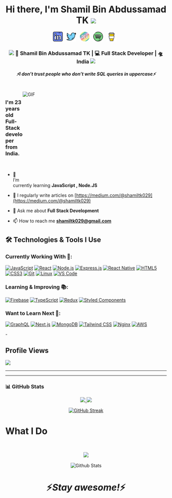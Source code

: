 
<div align="center">
   <h1>Hi there, I'm    Shamil Bin Abdussamad TK  <img src="https://media.giphy.com/media/hvRJCLFzcasrR4ia7z/giphy.gif" width="25px"> </h1>
   
   

</div>

<p align='center'>
   <a href="https://www.linkedin.com/in/shamilbin/"><img height="30" src="https://raw.githubusercontent.com/8bithemant/8bithemant/master/linkedin.png?raw=true"></a>&nbsp;&nbsp;
<a href="https://x.com/Shamil_bin_"><img height="30" src="https://raw.githubusercontent.com/8bithemant/8bithemant/master/twitter.png?raw=true"></a>&nbsp;&nbsp;
<a href="https://dev.to/hemant"><img height="30" src="https://raw.githubusercontent.com/8bithemant/8bithemant/master/devto.png?raw=true"></a>&nbsp;&nbsp;
<a href="https://www.facebook.com/trinnwin"><img height="30" src="https://raw.githubusercontent.com/8bithemant/8bithemant/master/spotify.png?raw=true"></a>&nbsp;&nbsp;
 <a href="https://www.coffee.com/hemant"><img height="30" src="https://raw.githubusercontent.com/8bithemant/8bithemant/master/coffee.jpg?raw=true"></a>&nbsp;&nbsp;
 </p>



<div align="center">
<h3><img src="https://media.giphy.com/media/WUlplcMpOCEmTGBtBW/giphy.gif" width="30"> 🙎 Shamil Bin Abdussamad TK | 💻 Full Stack Developer | 🛸 India <img src="https://media.giphy.com/media/WUlplcMpOCEmTGBtBW/giphy.gif" width="30"></h3>
</div>



<p align="center">


 </p>
 
 <h5 align="center">
   <i>⚡️I don’t trust people who don’t write SQL queries in uppercase⚡️</i>
  </h5>
 
 
<br />
<img align="right" height="270px" width="450px" alt="GIF" src="https://media.giphy.com/media/3FjEPbKqEPhPpmC8uY/giphy.gif" />
<p align="center">
  <h3> I'm 23 years old Full-Stack developer from India.</h3>
</p>







<p align="left"> <a href="https://twitter.com/" target="blank"><img src="https://img.shields.io/twitter/follow/?logo=twitter&style=for-the-badge" alt="" /></a> </p>



- 🌱 I’m currently learning **JavaScript , Node.JS**

- 📝 I regularly write articles on [https://medium.com/@shamiltk029](https://medium.com/@shamiltk029)

- 💬 Ask me about **Full Stack Development**

- 📫 How to reach me **shamiltk029@gmail.com**


## 🛠 Technologies & Tools I Use


<p align="center">
  <!-- For more icons please follow  https://github.com/MikeCodesDotNET/ColoredBadges -->
 

### **Currently Working With** 🔧:

[<img src="https://img.shields.io/badge/JavaScript-282C34?logo=javascript&logoColor=F7DF1E" alt="JavaScript" title="JavaScript" height="25" />](#)
[<img src="https://img.shields.io/badge/React-282C34?logo=react&logoColor=61DAFB" alt="React" title="React" height="25" />](#)
[<img src="https://img.shields.io/badge/Node.js-282C34?logo=node.js&logoColor=339933" alt="Node.js" title="Node.js" height="25" />](#)
[<img src="https://img.shields.io/badge/Express.js-282C34?logo=express&logoColor=FFFFFF" alt="Express.js" title="Express.js" height="25" />](#)
[<img src="https://img.shields.io/badge/React%20Native-282C34?logo=react&logoColor=61DAFB" alt="React Native" title="React Native" height="25" />](#)
[<img src="https://img.shields.io/badge/HTML5-282C34?logo=html5&logoColor=E34F26" alt="HTML5" title="HTML5" height="25" />](#)
[<img src="https://img.shields.io/badge/CSS3-282C34?logo=css3&logoColor=1572B6" alt="CSS3" title="CSS3" height="25" />](#)
[<img src="https://img.shields.io/badge/Git-282C34?logo=git&logoColor=F05032" alt="Git" title="Git" height="25" />](#)
[<img src="https://img.shields.io/badge/Linux-282C34?logo=linux&logoColor=FCC624" alt="Linux" title="Linux" height="25" />](#)
[<img src="https://img.shields.io/badge/VS%20Code-282C34?logo=visual-studio-code&logoColor=007ACC" alt="VS Code" title="VS Code" height="25" />](#)

</p>

### **Learning & Improving** 📚:

[<img src="https://img.shields.io/badge/Firebase-282C34?logo=firebase&logoColor=FFCA28" alt="Firebase" title="Firebase" height="25" />](#)
[<img src="https://img.shields.io/badge/TypeScript-282C34?logo=typescript&logoColor=3178C6" alt="TypeScript" title="TypeScript" height="25" />](#)
[<img src="https://img.shields.io/badge/Redux-282C34?logo=redux&logoColor=764ABC" alt="Redux" title="Redux" height="25" />](#)
[<img src="https://img.shields.io/badge/Styled%20Components-282C34?logo=styled-components&logoColor=DB7093" alt="Styled Components" title="Styled Components" height="25" />](#)

### **Want to Learn Next** 🔮:

[<img src="https://img.shields.io/badge/GraphQL-282C34?logo=graphql&logoColor=E10098" alt="GraphQL" title="GraphQL" height="25" />](#)
[<img src="https://img.shields.io/badge/Next.js-282C34?logo=next.js&logoColor=FFFFFF" alt="Next.js" title="Next.js" height="25" />](#)
[<img src="https://img.shields.io/badge/MongoDB-282C34?logo=mongodb&logoColor=47A248" alt="MongoDB" title="MongoDB" height="25" />](#)
[<img src="https://img.shields.io/badge/Tailwind%20CSS-282C34?logo=tailwind-css&logoColor=38B2AC" alt="Tailwind CSS" title="Tailwind CSS" height="25" />](#)
[<img src="https://img.shields.io/badge/Nginx-282C34?logo=nginx&logoColor=009639" alt="Nginx" title="Nginx" height="25" />](#)
[<img src="https://img.shields.io/badge/AWS-282C34?logo=amazonaws&logoColor=FF9900" alt="AWS" title="AWS" height="25" />](#)

<!--
### - Blogs 🌱
-->
<!--
<p align="center">
  <a href="https://dev.to/hemant">
    <img src="https://raw.githubusercontent.com/8bithemant/8bithemant/master/svg/blogs/devto.svg"> 
  </a>
</p>
-->-

<h2 align="left">Profile Views</h2>
<img src="https://profile-counter.glitch.me/shamilbin/count.svg" />

---

---

### 📊 GitHub Stats  

<p align="center">
  <a href="https://github.com/shamilbin">
    <img height="180em" src="https://github-readme-stats.vercel.app/api?username=shamilbin&show_icons=true&theme=radical&include_all_commits=true&count_private=true" />
    <img height="180em" src="https://github-readme-stats.vercel.app/api/top-langs/?username=shamilbin&layout=compact&langs_count=8&theme=radical" />
     
  </a>
  
   
</p>

<p align="center">
  <a href="https://git.io/streak-stats">
    <img src="https://github-readme-streak-stats.herokuapp.com?user=shamilbin&theme=radical" alt="GitHub Streak" />
  </a>
</p>





 ### <h1><b>What I Do</b></h1>


<br />

<p align="center">
   <img src="https://media4.giphy.com/media/v1.Y2lkPTc5MGI3NjExZzN6b2JhYmh2NTBpb3c4ZTZzd3F1Z3cyZ2VjMDBlNXgyM3F1N2pwcSZlcD12MV9pbnRlcm5hbF9naWZfYnlfaWQmY3Q9Zw/br99SojJZ5rlfSYset/giphy.gif" />



   </p>
   
<!--
   
<br />

<h2 align="center">🤝 Support</h2>

<p align="center">🎀 Contributions (GitHub Flow), 🔥 issues, and 🥮 feature requests are most welcome!</p>

<p align="center">💙 If you like my projects, Give them ⭐ and Share it with friends!</p>
</p>
<p align="center">Made with ❤️ in India</p>

<h1 align='center'>⚡️<i>Stay awesome!</i>⚡️</h1>
-->
<p align="center">
        <img src="https://raw.githubusercontent.com/mayhemantt/mayhemantt/Update/svg/Bottom.svg" alt="Github Stats" />
</p>

<h1 align='center'>⚡️<i>Stay awesome!</i>⚡️</h1>


<!--

<h3 align="left">Connect with me:</h3>
<p align="center">
<a href="https://medium.com/@shamil bin abdussamad tk" target="blank"><img align="center" src="https://raw.githubusercontent.com/rahuldkjain/github-profile-readme-generator/master/src/images/icons/Social/medium.svg" alt="@shamil bin abdussamad tk" height="30" width="40" /></a>
<a href="https://www.leetcode.com/shamilbin" target="blank"><img align="center" src="https://raw.githubusercontent.com/rahuldkjain/github-profile-readme-generator/master/src/images/icons/Social/leet-code.svg" alt="shamilbin" height="30" width="40" /></a>
</p>


<p><img align="left" src="https://github-readme-stats.vercel.app/api/top-langs?username=shamilbin&show_icons=true&locale=en&layout=compact" alt="shamilbin" /></p>

<p>&nbsp;<img align="center" src="https://github-readme-stats.vercel.app/api?username=shamilbin&show_icons=true&locale=en" alt="shamilbin" /></p>

<p><img align="center" src="https://github-readme-streak-stats.herokuapp.com/?user=shamilbin&" alt="shamilbin" /></p>

-->
